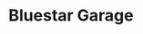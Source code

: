 ---
title: "Bluestar Garage"
url: /stromness/bluestar-garage-north-end-road/
shop: Autowerkstatt
---